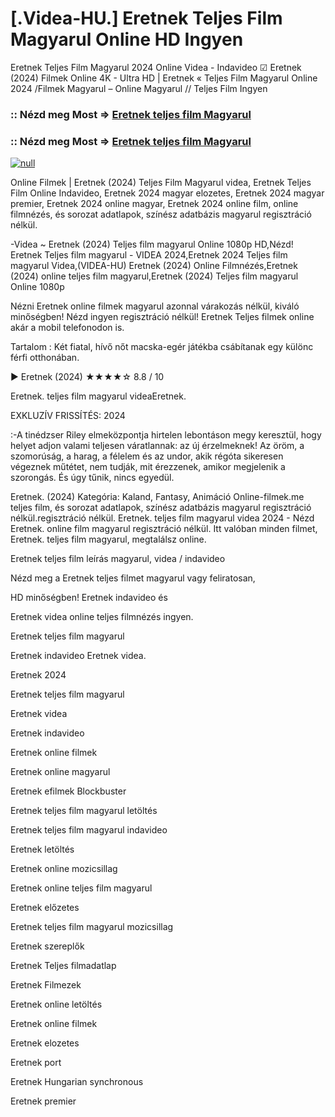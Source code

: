# [.Videa-HU.] Eretnek Teljes Film Magyarul Online HD Ingyen

Eretnek Teljes Film Magyarul 2024 Online Videa - Indavideo ☑ Eretnek (2024) Filmek Online 4K - Ultra HD | Eretnek « Teljes Film Magyarul Online 2024 /Filmek Magyarul – Online Magyarul // Teljes Film Ingyen

### :: Nézd meg Most => [Eretnek teljes film Magyarul](https://t.co/kh5xWaR0Mi)

### :: Nézd meg Most => [Eretnek teljes film Magyarul](https://t.co/kh5xWaR0Mi)

[![null](https://static.wixstatic.com/media/855a25_043b5abeb4ae4d35ac003198e7fe56ed~mv2.gif)](https://t.co/kh5xWaR0Mi)

Online Filmek | Eretnek (2024) Teljes Film Magyarul videa, Eretnek Teljes Film Online Indavideo, Eretnek 2024 magyar elozetes, Eretnek 2024 magyar premier, Eretnek 2024 online magyar, Eretnek 2024 online film, online filmnézés, és sorozat adatlapok, színész adatbázis magyarul regisztráció nélkül.

-Videa ~ Eretnek (2024) Teljes film magyarul Online 1080p HD,Nézd! Eretnek Teljes film magyarul - VIDEA 2024,Eretnek 2024 Teljes film magyarul Videa,(VIDEA-HU) Eretnek (2024) Online Filmnézés,Eretnek (2024) online teljes film magyarul,Eretnek (2024) Teljes film magyarul Online 1080p

Nézni Eretnek online filmek magyarul azonnal várakozás nélkül, kiváló minőségben! Nézd ingyen regisztráció nélkül! Eretnek Teljes filmek online akár a mobil telefonodon is.

Tartalom : Két fiatal, hívő nőt macska-egér játékba csábítanak egy különc férfi otthonában.

▶️ Eretnek (2024) ★★★★☆ 8.8 / 10

Eretnek. teljes film magyarul videaEretnek.

EXKLUZÍV FRISSÍTÉS: 2024

:-A tinédzser Riley elmeközpontja hirtelen lebontáson megy keresztül, hogy helyet adjon valami teljesen váratlannak: az új érzelmeknek! Az öröm, a szomorúság, a harag, a félelem és az undor, akik régóta sikeresen végeznek műtétet, nem tudják, mit érezzenek, amikor megjelenik a szorongás. És úgy tűnik, nincs egyedül.

Eretnek. (2024) Kategória: Kaland, Fantasy, Animáció Online-filmek.me teljes film, és sorozat adatlapok, színész adatbázis magyarul regisztráció nélkül.regisztráció nélkül. Eretnek. teljes film magyarul videa 2024 - Nézd Eretnek. online film magyarul regisztráció nélkül. Itt valóban minden filmet, Eretnek. teljes film magyarul, megtalálsz online.

Eretnek teljes film leírás magyarul, videa / indavideo

Nézd meg a Eretnek teljes filmet magyarul vagy feliratosan, 

HD minőségben! Eretnek indavideo és 

Eretnek videa online teljes filmnézés ingyen. 

Eretnek teljes film magyarul 

Eretnek indavideo Eretnek videa.

Eretnek 2024

Eretnek teljes film magyarul

Eretnek videa

Eretnek indavideo

Eretnek online filmek

Eretnek online magyarul

Eretnek efilmek Blockbuster

Eretnek teljes film magyarul letöltés

Eretnek teljes film magyarul indavideo

Eretnek letöltés

Eretnek online mozicsillag

Eretnek online teljes film magyarul

Eretnek előzetes

Eretnek teljes film magyarul mozicsillag

Eretnek szereplők

Eretnek Teljes filmadatlap

Eretnek Filmezek

Eretnek online letöltés

Eretnek online filmek

Eretnek elozetes

Eretnek port

Eretnek Hungarian synchronous

Eretnek premier
